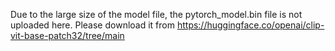 Due to the large size of the model file, the pytorch_model.bin file is not uploaded here. Please download it from https://huggingface.co/openai/clip-vit-base-patch32/tree/main
